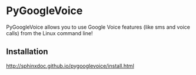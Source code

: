 PyGoogleVoice
=============


PyGoogleVoice allows you to use Google Voice features (like sms and voice calls) from the Linux command line!



Installation
------------


http://sphinxdoc.github.io/pygooglevoice/install.html

